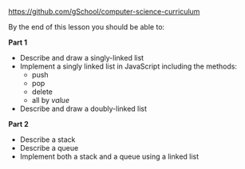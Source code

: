 https://github.com/gSchool/computer-science-curriculum

By the end of this lesson you should be able to:

**Part 1**

- Describe and draw a singly-linked list
- Implement a singly linked list in JavaScript including the methods:
    - push
    - pop
    - delete
    - all by _value_
- Describe and draw a doubly-linked list

**Part 2**

- Describe a stack
- Describe a queue
- Implement both a stack and a queue using a linked list